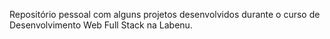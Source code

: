 Repositório pessoal com alguns projetos desenvolvidos durante o curso de Desenvolvimento Web Full Stack na Labenu.
